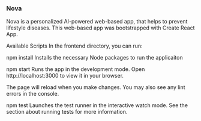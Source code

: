 ### Nova
Nova is a personalized AI-powered web-based app, that helps to prevent lifestyle diseases. This web-based app was bootstrapped with Create React App.

Available Scripts
In the frontend directory, you can run:

npm install
Installs the necessary Node packages to run the applicaiton

npm start
Runs the app in the development mode.
Open http://localhost:3000 to view it in your browser.

The page will reload when you make changes.
You may also see any lint errors in the console.

npm test
Launches the test runner in the interactive watch mode.
See the section about running tests for more information.
